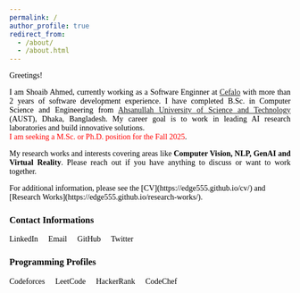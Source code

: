 ```yaml
---
permalink: /
author_profile: true
redirect_from: 
  - /about/
  - /about.html
---
```

Greetings!

<p style="text-align:justify; color:black; font-family:Georgia">I am Shoaib Ahmed, currently working as a Software Enginner at <a href="https://www.cefalo.com/en/">Cefalo</a> with more than 2 years of software development experience. I have completed B.Sc. in Computer Science and Engineering from <a href="https://aust.edu/"> Ahsanullah University of Science and Technology</a> (AUST), Dhaka, Bangladesh. My career goal is to work in leading AI research laboratories and build innovative solutions. <br>
<span style="color:red;">I am seeking a M.Sc. or Ph.D. position for the Fall 2025</span>.
</p>

<p>My research works and interests covering areas like <b>Computer Vision, NLP, GenAI and Virtual Reality</b>. Please reach out if you have anything to discuss or want to work together.</p> 
For additional information, please see the [CV](https://edge555.github.io/cv/) and [Research Works](https://edge555.github.io/research-works/).
<head>
    <meta charset="UTF-8">
    <link rel="stylesheet" href="https://cdnjs.cloudflare.com/ajax/libs/font-awesome/6.0.0-beta3/css/all.min.css">
    <style>
        body {
            font-family: Georgia, serif;
            color: black;
        }
        p {
            text-align: justify;
            color: black;
        }
        .contact-icons a, .programming-icons a {
            color: black;
            text-decoration: none;
            margin-right: 15px;
        }
        .contact-icons a:hover {
            color: cyan;
        }
        .programming-icons a:hover {
            color: purple;
        }
    </style>
</head>
<body>
  <h3>Contact Informations</h3>
  <div class="contact-icons">
      <a href="https://www.linkedin.com/in/edge555" target="_blank"><i class="fab fa-linkedin"></i> LinkedIn</a>
      <a href="mailto:ahmed.shoaib1729@gmail.com"><i class="fas fa-envelope"></i> Email</a>
      <a href="https://github.com/edge555" target="_blank"><i class="fab fa-github"></i> GitHub</a>
      <a href="https://twitter.com/shoaib__ahmed__" target="_blank"><i class="fab fa-twitter"></i> Twitter</a>
  </div>
  <h3>Programming Profiles</h3>
    <div class="programming-icons">
        <a href="https://codeforces.com/profile/edge555" target="_blank"><i class="fas fa-bolt"></i> Codeforces</a>
        <a href="https://leetcode.com/edge555" target="_blank"><i class="fas fa-code"></i> LeetCode</a>
        <a href="https://www.hackerrank.com/edge555" target="_blank"><i class="fab fa-hackerrank"></i> HackerRank</a>
        <a href="https://www.codechef.com/users/edge555" target="_blank"><i class="fas fa-utensils"></i> CodeChef</a>
    </div>
</body>

<div id="revolver-map" style="display: none;">
  <script type="text/javascript" src="//rf.revolvermaps.com/0/0/7.js?i=5cxsjwlbdcn&amp;m=0&amp;c=ff0000&amp;cr1=ffffff&amp;sx=0" async="async"></script>
</div>
